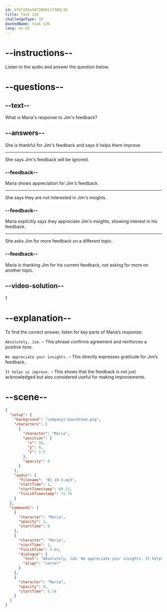 ```yaml
---
id: 67b7285a50f200811f380c10
title: Task 126
challengeType: 19
dashedName: task-126
lang: en-US
---
```


<!-- (audio) Maria: Absolutely, Jim. We appreciate your insights. It helps us improve. -->

# --instructions--

Listen to the audio and answer the question below.

# --questions--

## --text--

What is Maria's response to Jim's feedback?

## --answers--

She is thankful for Jim's feedback and says it helps them improve.

---

She says Jim's feedback will be ignored.

### --feedback--

Maria shows appreciation for Jim's feedback.

---

She says they are not interested in Jim's insights.

### --feedback--

Maria explicitly says they appreciate Jim's insights, showing interest in his feedback.

---

She asks Jim for more feedback on a different topic.

### --feedback--

Maria is thanking Jim for his current feedback, not asking for more on another topic.

## --video-solution--

1

# --explanation--  

To find the correct answer, listen for key parts of Maria’s response:  

`Absolutely, Jim.` – This phrase confirms agreement and reinforces a positive tone.

`We appreciate your insights.` – This directly expresses gratitude for Jim’s feedback. 

`It helps us improve.` – This shows that the feedback is not just acknowledged but also considered useful for making improvements.  

# --scene--

```json
{
  "setup": {
    "background": "company1-boardroom.png",
    "characters": [
      {
        "character": "Maria",
        "position": {
          "x": 50,
          "y": 0,
          "z": 1.5
        },
        "opacity": 0
      }
    ],
    "audio": {
      "filename": "B1_10-3.mp3",
      "startTime": 1,
      "startTimestamp": 69.12,
      "finishTimestamp": 72.76
    }
  },
  "commands": [
    {
      "character": "Maria",
      "opacity": 1,
      "startTime": 0
    },
    {
      "character": "Maria",
      "startTime": 1,
      "finishTime": 4.64,
      "dialogue": {
        "text": "Absolutely, Jim. We appreciate your insights. It helps us improve.",
        "align": "center"
      }
    },
    {
      "character": "Maria",
      "opacity": 0,
      "startTime": 5.14
    }
  ]
}
```
